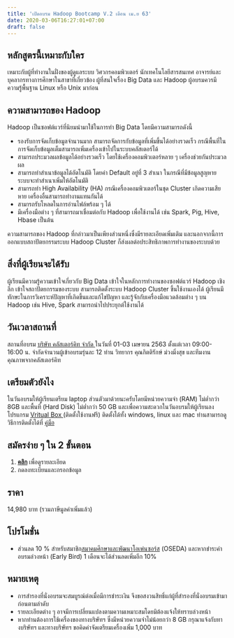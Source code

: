 ```yaml
---
title: 'เปิดอบรม Hadoop Bootcamp V.2 เดือน เม.ย 63'
date: 2020-03-06T16:27:01+07:00
draft: false
---
```



## หลักสูตรนี้เหมาะกับใคร
เหมาะกับผู้ที่ทำงานในฝั่งของผู้ดูแลระบบ วิศวกรคอมพิวเตอร์ นักเทคโนโลยีสารสนเทศ อาจารย์และบุคลากรทางการศึกษาในสาขาที่เกี่ยวข้อง ผู้ที่สนใจเรื่อง Big Data และ Hadoop ผู้อบรมควรมีความรู้พื้นฐาน Linux หรือ Unix มาก่อน 
<!--more-->
## ความสามารถของ Hadoop
Hadoop เป็นซอฟต์แวร์ที่นิยมนำมาใช้ในการทำ Big Data โดยมีความสามารถดังนี้

- รองรับการจัดเก็บข้อมูลจำนวนมาก สามารถจัดการกับข้อมูลที่เพิ่มขึ้นได้อย่างรวดเร็ว กรณีพื้นที่ในการจัดเก็บข้อมูลเต็มสามารถเพิ่มเครื่องเข้าไปในระบบคลัสเตอร์ได้ 
- สามารถประมวลผลข้อมูลได้อย่างรวดเร็ว โดยใช้เครื่องคอมพิวเตอร์หลาย ๆ เครื่องช่วยกันประมวลผล
- สามารถทำสำเนาข้อมูลได้อัตโนมัติ โดยค่า Default อยู่ที่ 3 สำเนา ในกรณีที่มีข้อมูลสูญหายระบบจะทำสำเนาเพิ่มให้อัตโนมัติ
- สามารถทำ High Availability (HA) กรณีเครื่องคอมพิวเตอร์ในชุด Cluster เกิดความเสียหาย เครื่องอื่นสามารถทำงานแทนกันได้
- สามารถรับโหลดในการอ่านไฟล์พร้อม ๆ ได้
- มีเครื่องมือต่าง ๆ ที่สามารถมาเชื่อมต่อกับ Hadoop เพื่อใช้งานได้ เช่น Spark, Pig, Hive, Hbase เป็นต้น

ความสามารถของ Hadoop ที่กล่าวมาเป็นเพียงส่วนหนึ่งซึ่งมีรายละเอียดเพิ่มเติม และนอกจากนี้การออกแบบสถาปัตยกรรมระบบ Hadoop Cluster ก็ส่งผลต่อประสิทธิภาพการทำงานของระบบด้วย

## สิ่งที่ผู้เรียนจะได้รับ
ผู้เรียนมีความรู้ความเข้าใจเกี่ยวกับ Big Data เข้าใจในหลักการทำงานของซอฟต์แวร์ Hadoop เชิงลึก เข้าใจสถาปัตยกรรมของระบบ สามารถติดตั้งระบบ Hadoop Cluster ขึ้นใช้งานเองได้ ผู้เรียนมีทักษะในการวิเคราะห์ปัญหาที่เกิดขึ้นและแก้ไขปัญหา และรู้จักกับเครื่องมือแวดล้อมต่าง ๆ บน Hadoop เช่น Hive, Spark สามารถนำไปประยุกต์ใช้งานได้

## วันเวลาสถานที่
สถานที่อบรม <a href="../../contact-us">บริษัท คลัสเตอร์คิท จำกัด </a> ในวันที่ 01-03 เมษายน 2563 ตั้งแต่เวลา 09:00-16:00 น. จำกัดจำนวนผู้เข้าอบรมรุ่นละ 12 ท่าน วิทยากร คุณกิตติรักษ์ ม่วงมิ่งสุข และทีมงานคุณภาพจากคลัสเตอร์คิท

## เตรียมตัวยังไง
ในวันอบรมให้ผู้เรียนเตรียม laptop ส่วนตัวมาด้วยนะครับโดยมีหน่วยความจำ (RAM) ไม่ต่ำกว่า 8GB และพื้นที่ (Hard Disk) ไม่ต่ำกว่า 50 GB และเพื่อความสะดวกในวันอบรมให้ผู้เรียนลงโปรแกรม <a href="https://www.virtualbox.org/wiki/Downloads">Vritual Box </a>(ติดตั้งใช้งานฟรี) ติดตั้งได้ทั้ง windows, linux และ mac ท่านสามารถดูวิธีการติดตั้งได้ที่ <a href="http://www.clusterkit.co.th/training/pdf/VirtualBox_64bit_Problem.pdf">คู่มือ</a>

## สมัครง่าย ๆ ใน 2 ขั้นตอน
1. <a href="../../training-courses/hadoop-bootcamp-v.2"> **คลิก**</a> เพื่อดูรายละเอียด
2. กดลงทะเบียนและกรอกข้อมูล

## ราคา
14,980 บาท (รวมภาษีมูลค่าเพิ่มแล้ว)

## โปรโมชั่น
* ส่วนลด 10 % สำหรับสมาชิก<a href="https://www.oseda.or.th/th/">สมาคมศึกษาและพัฒนาโอเพ่นซอร์ส</a> (OSEDA) และหากชำระค่าอบรมล่วงหน้า (Early Bird) 1 เดือนจะได้ส่วนลดเพิ่มอีก 10%

## หมายเหตุ

* การสำรองที่นั่งอบรมจะสมบูรณ์ต่อเมื่อมีการชำระเงิน จึงขอสงวนสิทธิ์แก่ผู้ที่สำรองที่นั่งอบรมเข้ามาก่อนตามลำดับ
* รายละเอียดต่าง ๆ อาจมีการเปลี่ยนแปลงตามความเหมาะสมโดยมิต้องแจ้งให้ทราบล่วงหน้า
* หากท่านต้องการใช้เครื่องของทางบริษัทฯ ซึ่งมีหน่วยความจำไม่น้อยกว่า 8 GB กรุณาแจ้งกับทางบริษัทฯ และทางบริษัทฯ ขอคิดค่าจัดเตรียมเครื่องเพิ่ม 1,000 บาท 
